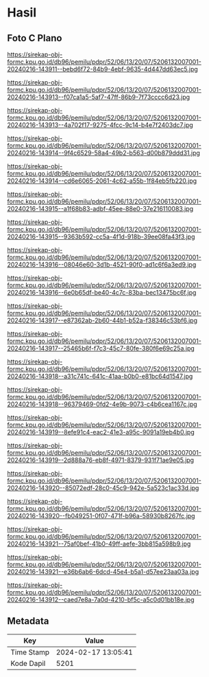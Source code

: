 # Hasil

## Foto C Plano

https://sirekap-obj-formc.kpu.go.id/db96/pemilu/pdpr/52/06/13/20/07/5206132007001-20240216-143911--bebd6f72-84b9-4ebf-9635-4d447dd63ec5.jpg

https://sirekap-obj-formc.kpu.go.id/db96/pemilu/pdpr/52/06/13/20/07/5206132007001-20240216-143913--f07ca1a5-5af7-47ff-86b9-7f73cccc6d23.jpg

https://sirekap-obj-formc.kpu.go.id/db96/pemilu/pdpr/52/06/13/20/07/5206132007001-20240216-143913--4a702f17-9275-4fcc-9c14-b4e7f2403dc7.jpg

https://sirekap-obj-formc.kpu.go.id/db96/pemilu/pdpr/52/06/13/20/07/5206132007001-20240216-143914--9f4c6529-58a4-49b2-b563-d00b879ddd31.jpg

https://sirekap-obj-formc.kpu.go.id/db96/pemilu/pdpr/52/06/13/20/07/5206132007001-20240216-143914--cd6e6065-2061-4c62-a55b-1f84eb5fb220.jpg

https://sirekap-obj-formc.kpu.go.id/db96/pemilu/pdpr/52/06/13/20/07/5206132007001-20240216-143915--a1f68b83-adbf-45ee-88e0-37e216110083.jpg

https://sirekap-obj-formc.kpu.go.id/db96/pemilu/pdpr/52/06/13/20/07/5206132007001-20240216-143915--9363b592-cc5a-4f1d-918b-39ee08fa43f3.jpg

https://sirekap-obj-formc.kpu.go.id/db96/pemilu/pdpr/52/06/13/20/07/5206132007001-20240216-143916--08046e60-3d1b-4521-90f0-ad1c6f6a3ed9.jpg

https://sirekap-obj-formc.kpu.go.id/db96/pemilu/pdpr/52/06/13/20/07/5206132007001-20240216-143916--6e0b65df-be40-4c7c-83ba-bec13475bc6f.jpg

https://sirekap-obj-formc.kpu.go.id/db96/pemilu/pdpr/52/06/13/20/07/5206132007001-20240216-143917--e87362ab-2b60-44b1-b52a-f38346c53bf6.jpg

https://sirekap-obj-formc.kpu.go.id/db96/pemilu/pdpr/52/06/13/20/07/5206132007001-20240216-143917--25465b6f-f7c3-45c7-80fe-380f6e69c25a.jpg

https://sirekap-obj-formc.kpu.go.id/db96/pemilu/pdpr/52/06/13/20/07/5206132007001-20240216-143918--a31c741c-641c-41aa-b0b0-e81bc64d1547.jpg

https://sirekap-obj-formc.kpu.go.id/db96/pemilu/pdpr/52/06/13/20/07/5206132007001-20240216-143918--96379469-0fd2-4e9b-9073-c4b6cea1167c.jpg

https://sirekap-obj-formc.kpu.go.id/db96/pemilu/pdpr/52/06/13/20/07/5206132007001-20240216-143919--8efe91c4-eac2-41e3-a95c-9091a19eb4b0.jpg

https://sirekap-obj-formc.kpu.go.id/db96/pemilu/pdpr/52/06/13/20/07/5206132007001-20240216-143919--2d888a76-eb8f-4971-8379-931f71ae9e05.jpg

https://sirekap-obj-formc.kpu.go.id/db96/pemilu/pdpr/52/06/13/20/07/5206132007001-20240216-143920--85072edf-28c0-45c9-942e-5a523c1ac33d.jpg

https://sirekap-obj-formc.kpu.go.id/db96/pemilu/pdpr/52/06/13/20/07/5206132007001-20240216-143920--fb049251-0f07-471f-b96a-58930b8267fc.jpg

https://sirekap-obj-formc.kpu.go.id/db96/pemilu/pdpr/52/06/13/20/07/5206132007001-20240216-143921--75af0bef-41b0-49ff-aefe-3bb815a598b9.jpg

https://sirekap-obj-formc.kpu.go.id/db96/pemilu/pdpr/52/06/13/20/07/5206132007001-20240216-143921--e36b6ab6-6dcd-45e4-b5a1-d57ee23aa03a.jpg

https://sirekap-obj-formc.kpu.go.id/db96/pemilu/pdpr/52/06/13/20/07/5206132007001-20240216-143912--caed7e8a-7a0d-4210-bf5c-a5c0d01bb18e.jpg


## Metadata

| Key        | Value               |
| ---------- | ------------------- |
| Time Stamp | 2024-02-17 13:05:41 |
| Kode Dapil | 5201                |



